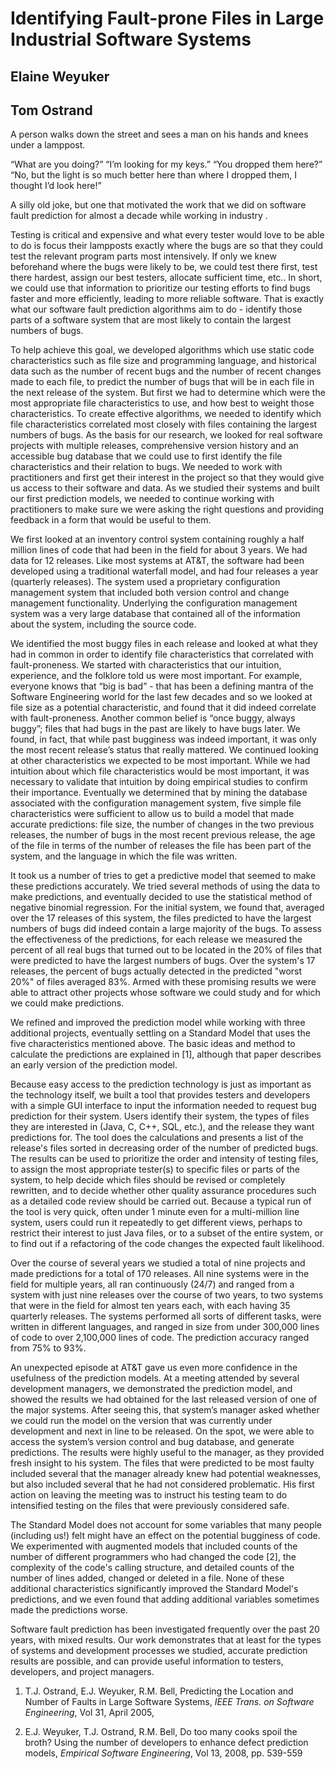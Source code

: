 Identifying Fault-prone Files in Large Industrial Software Systems
==================================================================

Elaine Weyuker
--------------
Tom Ostrand 
-----------

A person walks down the street and sees a man on his hands and knees under a lamppost. 

“What are you doing?”
“I’m looking for my keys.” 
“You dropped them here?” 
“No, but the light is so much better here than where I dropped them, I thought I’d look here!”

A silly old joke, but one that motivated the work that we did on software fault prediction for almost a decade while working in industry . 

Testing is critical and expensive and what every tester would love to be able to do is focus their lampposts exactly where the bugs are so that they could test the relevant program parts most intensively. If only we knew beforehand where the bugs were likely to be, we could test there first, test there hardest, assign our best testers, allocate sufficient time, etc.. In short, we could use that information to prioritize our testing efforts to find bugs faster and more efficiently, leading to more reliable software. That is exactly what our software fault prediction algorithms aim to do - identify those parts of a software system that are most likely to contain the largest numbers of bugs.

To help achieve this goal, we developed algorithms which use static code characteristics such as file size and programming language, and historical data such as the number of recent bugs and the number of recent changes made to each file, to predict the number of bugs that will be in each file in the next release of the system. But first we had to determine which were the most appropriate file characteristics to use, and how best to weight those characteristics. To create effective algorithms, we needed to identify which file characteristics correlated most closely with files containing the largest numbers of bugs. As the basis for our research, we looked for real software projects with multiple releases, comprehensive version history and an accessible bug database that we could use to first identify the file characteristics and their relation to bugs. We needed to work with practitioners and first get their interest in the project so that they would give us access to their software and data. As we studied their systems and built our first prediction models, we needed to continue working with practitioners to make sure we were asking the right questions and providing feedback in a form that would be useful to them.

We first looked at an inventory control system containing roughly a half million lines of code that had been in the field for about 3 years. We had data for 12 releases. Like most systems at AT&T, the software had been developed using a traditional waterfall model, and had four releases a year (quarterly releases). The system used a proprietary configuration management system that included both version control and change management functionality. Underlying the configuration management system was a very large database that contained all of the information about the system, including the source code.

We identified the most buggy files in each release and looked at what they had in common in order to identify file characteristics that correlated with fault-proneness. We started with characteristics that our intuition, experience, and the folklore told us were most important. For example, everyone knows that “big is bad” - that has been a defining mantra of the Software Engineering world for the last few decades and so we looked at file size as a potential characteristic, and found that it did indeed correlate with fault-proneness. Another common belief is “once buggy, always buggy”; files that had bugs in the past are likely to have bugs later. We found, in fact, that while past bugginess was indeed important, it was only the most recent release’s status that really mattered. We continued looking at other characteristics we expected to be most important. While we had intuition about which file characteristics would be most important, it was necessary to validate that intuition by doing empirical studies to confirm their importance. Eventually we determined that by mining the database associated with the configuration management system, five simple file characteristics were sufficient to allow us to build a model that made accurate predictions: file size, the number of changes in the two previous releases, the number of bugs in the most recent previous release, the age of the file in terms of the number of releases the file has been part of the system, and the language in which the file was written. 

It took us a number of tries to get a predictive model that seemed to make these predictions accurately. We tried several methods of using the data to make predictions, and eventually decided to use the statistical method of negative binomial regression. For the initial system, we found that, averaged over the 17 releases of this system, the files predicted to have the largest numbers of bugs did indeed contain a large majority of the bugs. To assess the effectiveness of the predictions, for each release we measured the percent of all real bugs that turned out to be located in the 20% of files that were predicted to have the largest numbers of bugs. Over the system's 17 releases, the percent of bugs actually detected in the predicted "worst 20%" of files averaged 83%. Armed with these promising results we were able to attract other projects whose software we could study and for which we could make predictions.

We refined and improved the prediction model while working with three additional projects, eventually settling on a Standard Model that uses the five characteristics mentioned above.  The basic ideas and method to calculate the predictions are explained in [1], although that paper describes an early version of the prediction model.

Because easy access to the prediction technology is just as important as the technology itself, we built a tool that provides testers and developers with a simple GUI interface to input the information needed to request bug prediction for their system. Users identify their system, the types of files they are interested in (Java, C, C++, SQL, etc.), and the release they want predictions for.  The tool does the calculations and presents a list of the release's files sorted in decreasing order of the number of predicted bugs.  The results can be used to prioritize the order and intensity of testing files, to assign the most appropriate tester(s) to specific files or parts of the system, to help decide which files should be revised or completely rewritten, and to decide whether other quality assurance procedures such as a detailed code review should be carried out. Because a typical run of the tool is very quick, often under 1 minute even for a multi-million line system, users could run it repeatedly to get different views, perhaps to restrict their interest to just Java files, or to a subset of the entire system, or to find out if a refactoring of the code changes the expected fault likelihood.

Over the course of several years we studied a total of nine projects and made predictions for a total of 170 releases. All nine systems were in the field for multiple years, all ran continuously (24/7) and ranged from a system with just nine releases over the course of two years, to two systems that were in the field for almost ten years each, with each having 35 quarterly releases. The systems performed all sorts of different tasks, were written in different languages, and ranged in size from under 300,000 lines of code to over 2,100,000 lines of code. The prediction accuracy ranged from 75% to 93%. 

An unexpected episode at AT&T gave us even more confidence in the usefulness of the prediction models.   At a meeting attended by several development managers, we demonstrated the prediction model, and showed the results we had obtained for the last released version of one of the major systems.  After seeing this, that system’s manager asked whether we could run the model on the version that was currently under development and next in line to be released.  On the spot, we were able to access the system’s version control and bug database, and generate predictions.  The results were highly useful to the manager, as they provided fresh insight to his system. The files that were predicted to be most faulty included several that the manager already knew had potential weaknesses, but also included several that he had not considered problematic.  His first action on leaving the meeting was to instruct his testing team to do intensified testing on the files that were previously considered safe.

The Standard Model does not account for some variables that many people (including us!) felt might have an effect on the potential bugginess of code.  We experimented with augmented models that included counts of the number of different programmers who had changed the code [2], the complexity of the code's calling structure, and detailed counts of the number of lines added, changed or deleted in a file.  None of these additional characteristics significantly improved the Standard Model's predictions, and we even found that adding additional variables sometimes made the predictions worse. 

Software fault prediction has been investigated frequently over the past 20 years, with mixed results. Our work demonstrates that at least for the types of systems and development processes we studied, accurate prediction results are possible, and can provide useful information to testers, developers, and project managers. 

1. T.J. Ostrand, E.J. Weyuker, R.M. Bell, Predicting the Location and Number of Faults in Large Software Systems, *IEEE Trans. on Software Engineering*, Vol 31, April 2005, 

2. E.J. Weyuker, T.J. Ostrand, R.M. Bell, Do too many cooks spoil the broth? Using the number of developers to enhance defect prediction models, *Empirical Software Engineering*, Vol 13, 2008, pp. 539-559
